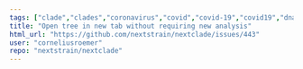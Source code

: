 ```yaml
---
tags: ["clade","clades","coronavirus","covid","covid-19","covid19","dna","help-wanted","influenza","ncov","neherlab","next-generation-sequencing","nextstrain","research","rna","sars-cov-2","science","sequences","sequencing","strain","tfeat","virus"]
title: "Open tree in new tab without requiring new analysis"
html_url: "https://github.com/nextstrain/nextclade/issues/443"
user: "corneliusroemer"
repo: "nextstrain/nextclade"
---
```


